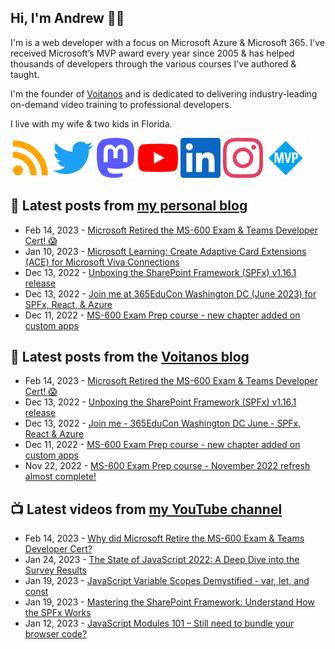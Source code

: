 ## Hi, I'm Andrew 👋🏼

I'm is a web developer with a focus on Microsoft Azure & Microsoft 365. I've received Microsoft’s MVP award every year since 2005 & has helped thousands of developers through the various courses I've authored & taught.

I'm the founder of [Voitanos](https://www.voitanos.io) and is dedicated to delivering industry-leading on-demand video training to professional developers.

I live with my wife & two kids in Florida.

[![](./images/rss.svg)](https://www.andrewconnell.com) [![](./images/twitter.svg)](https://www.twitter.com/andrewconnell) <a rel="me" href="https://mastodon.world/@andrewconnell"><img src="./images/mastodon.svg" /></a> [![](./images/youtube.svg)](https://www.youtube.com/voitanosio) [![](./images/linkedin.svg)](https://www.linkedin.com/in/andrewconnell) [![](./images/instagram.svg)](https://www.instagram.com/andrewconnell1) [![](./images/mvp.svg)](https://mvp.microsoft.com/en-us/PublicProfile/21083?fullName=Andrew%20Connell)

## 📘 Latest posts from [my personal blog](https://www.andrewconnell.com)
<!-- MYBLOG-POST-LIST:START -->
- Feb 14, 2023 - [Microsoft Retired the MS-600 Exam &amp; Teams Developer Cert! 😱](https://www.andrewconnell.com/blog/microsoft-retired-ms600-microsoft-teams-developer-certification/)
- Jan 10, 2023 - [Microsoft Learning: Create Adaptive Card Extensions &lpar;ACE&rpar; for Microsoft Viva Connections](https://www.andrewconnell.com/blog/mslearning-sharepoint-create-adaptive-card-extensions-viva-connections/)
- Dec 13, 2022 - [Unboxing the SharePoint Framework &lpar;SPFx&rpar; v1.16.1 release](https://www.andrewconnell.com/blog/sharepoint-framework-v1-16-1-whats-in-latest-update-of-spfx/)
- Dec 13, 2022 - [Join me at 365EduCon Washington DC &lpar;June 2023&rpar; for SPFx, React, &amp; Azure](https://www.andrewconnell.com/blog/joinme-365educon-spfest-washingtondc-2023/)
- Dec 11, 2022 - [MS-600 Exam Prep course - new chapter added on custom apps](https://www.andrewconnell.com/blog/ms600-exam-prep-december-2022-refresh/)<!-- MYBLOG-POST-LIST:END -->

## 📙 Latest posts from the [Voitanos blog](https://www.voitanos.io/blog)
<!-- VOITANOSBLOG-POST-LIST:START -->
- Feb 14, 2023 - [Microsoft Retired the MS-600 Exam &amp; Teams Developer Cert! 😱](https://www.voitanos.io/blog/microsoft-retired-ms600-microsoft-teams-developer-certification/)
- Dec 13, 2022 - [Unboxing the SharePoint Framework &lpar;SPFx&rpar; v1.16.1 release](https://www.voitanos.io/blog/sharepoint-framework-v1-16-1-whats-in-latest-update-of-spfx/)
- Dec 13, 2022 - [Join me - 365EduCon Washington DC June - SPFx, React &amp; Azure](https://www.voitanos.io/blog/joinme-365educon-spfest-washingtondc-2023/)
- Dec 11, 2022 - [MS-600 Exam Prep course - new chapter added on custom apps](https://www.voitanos.io/blog/ms600-exam-prep-december-2022-refresh/)
- Nov 22, 2022 - [MS-600 Exam Prep course - November 2022 refresh almost complete!](https://www.voitanos.io/blog/ms600-exam-prep-november-2022-refresh-2/)<!-- VOITANOSBLOG-POST-LIST:END -->

## 📺 Latest videos from [my YouTube channel](https://www.youtube.com/voitanosio)
<!-- VOITANOSYOUTUBE-POST-LIST:START -->
- Feb 14, 2023 - [Why did Microsoft Retire the MS-600 Exam &amp; Teams Developer Cert?](https://www.youtube.com/watch?v=Q2vmwVXpobw)
- Jan 24, 2023 - [The State of JavaScript 2022: A Deep Dive into the Survey Results](https://www.youtube.com/watch?v=0L-oi84H1i8)
- Jan 19, 2023 - [JavaScript Variable Scopes Demystified -  var, let, and const](https://www.youtube.com/watch?v=q-OShyCzJXA)
- Jan 19, 2023 - [Mastering the SharePoint Framework: Understand How the SPFx Works](https://www.youtube.com/watch?v=jzfu5Ytq_oI)
- Jan 12, 2023 - [JavaScript Modules 101 – Still need to bundle your browser code?](https://www.youtube.com/watch?v=d-0uCi61rtg)<!-- VOITANOSYOUTUBE-POST-LIST:END -->
